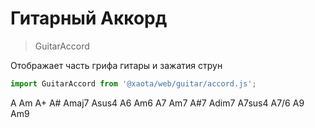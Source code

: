 # Гитарный Аккорд
> GuitarAccord

Отображает часть грифа гитары и зажатия струн

```javascript
import GuitarAccord from '@xaota/web/guitar/accord.js';
```

<guitar-accord>A</guitar-accord>
<guitar-accord>Am</guitar-accord>
<guitar-accord>A+</guitar-accord>
<guitar-accord>A#</guitar-accord>
<guitar-accord>Amaj7</guitar-accord>
<guitar-accord>Asus4</guitar-accord>
<guitar-accord>A6</guitar-accord>
<guitar-accord>Am6</guitar-accord>
<guitar-accord>A7</guitar-accord>
<guitar-accord>Am7</guitar-accord>
<guitar-accord>A#7</guitar-accord>
<guitar-accord>Adim7</guitar-accord>
<guitar-accord>A7sus4</guitar-accord>
<guitar-accord>A7/6</guitar-accord>
<guitar-accord>A9</guitar-accord>
<guitar-accord>Am9</guitar-accord>
